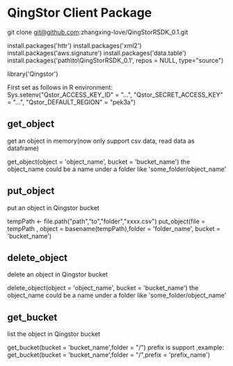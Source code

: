 # QingStor Client Package

git clone git@github.com:zhangxing-love/QingStorRSDK_0.1.git

install.packages('httr')
install.packages('xml2')
install.packages('aws.signature')
install.packages('data.table')
install.packages('path\\to\\QingStorRSDK_0.1', repos = NULL, type="source")

library('Qingstor')

First set as follows in R environment: \
Sys.setenv("Qstor_ACCESS_KEY_ID" = "...", "Qstor_SECRET_ACCESS_KEY" = "...", "Qstor_DEFAULT_REGION" = "pek3a")


## get_object
 get an object in memory(now only support csv data, read data as dataframe)

get_object(object = 'object_name', bucket = 'bucket_name')
the object_name could be a name under a folder like 'some_folder/object_name'

## put_object
  put an object in Qingstor bucket

  tempPath <- file.path("path","to","folder","xxxx.csv")
  put_object(file = tempPath , object = basename(tempPath),folder = 'folder_name', bucket = 'bucket_name')

## delete_object
  delete an object in Qingstor bucket 

 delete_object(object = 'object_name', bucket = 'bucket_name')
 the object_name could be a name under a folder like 'some_folder/object_name'


## get_bucket
 list the object in Qingstor bucket

 get_bucket(bucket = 'bucket_name',folder = "/")
 prefix is support ,example:
 get_bucket(bucket = 'bucket_name',folder = "/",prefix = 'prefix_name')
